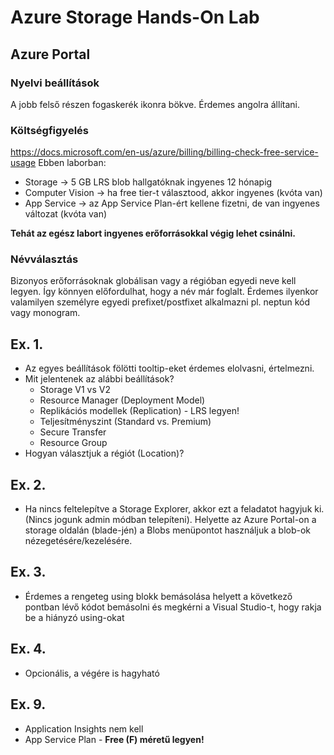 # Azure Storage Hands-On Lab

## Azure Portal 
### Nyelvi beállítások
A jobb felső részen fogaskerék ikonra bökve. Érdemes angolra állítani.

### Költségfigyelés
https://docs.microsoft.com/en-us/azure/billing/billing-check-free-service-usage
Ebben laborban:
 - Storage -> 5 GB LRS blob hallgatóknak ingyenes 12 hónapig
 - Computer Vision -> ha free tier-t választood, akkor ingyenes (kvóta van)
 - App Service -> az App Service Plan-ért kellene fizetni, de van ingyenes változat (kvóta van)
 
**Tehát az egész labort ingyenes erőforrásokkal végig lehet csinálni.**

### Névválasztás
Bizonyos erőforrásoknak globálisan vagy a régióban egyedi neve kell legyen. Így könnyen előfordulhat, hogy a név már foglalt. Érdemes ilyenkor valamilyen személyre egyedi prefixet/postfixet alkalmazni pl. neptun kód vagy monogram.

## Ex. 1.
- Az egyes beállítások fölötti tooltip-eket érdemes elolvasni, értelmezni.
- Mit jelentenek az alábbi beállítások?
  - Storage V1 vs V2
  - Resource Manager (Deployment Model)
  - Replikációs modellek (Replication) - LRS legyen!
  - Teljesítményszint (Standard vs. Premium)
  - Secure Transfer
  - Resource Group
- Hogyan választjuk a régiót (Location)?

## Ex. 2.
- Ha nincs feltelepítve a Storage Explorer, akkor ezt a feladatot hagyjuk ki. (Nincs jogunk admin módban telepíteni). Helyette az Azure Portal-on a storage oldalán (blade-jén) a Blobs menüpontot használjuk a blob-ok nézegetésére/kezelésére.

## Ex. 3.
- Érdemes a rengeteg using blokk bemásolása helyett a következő pontban lévő kódot bemásolni és megkérni a Visual Studio-t, hogy rakja be a hiányzó using-okat

## Ex. 4.
- Opcionális, a végére is hagyható

## Ex. 9.
- Application Insights nem kell
- App Service Plan - **Free (F) méretű legyen!**




